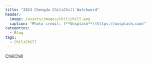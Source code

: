 ```yaml
---
title: "2024 Chengdu ChiliChill Watchword"
header:
  image: /assets/images/chilichill.png
  caption: "Photo credit: [**Unsplash**](https://unsplash.com)"
categories:
  - Blog
tags:
  - ChiliChill
---
```


ChiliChill


[jekyll-docs]: https://jekyllrb.com/docs/home
[jekyll-gh]:   https://github.com/jekyll/jekyll
[jekyll-talk]: https://talk.jekyllrb.com/
